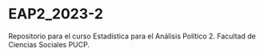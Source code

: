 # EAP2_2023-2
Repositorio para el curso Estadística para el Análisis Político 2. Facultad de Ciencias Sociales PUCP.
